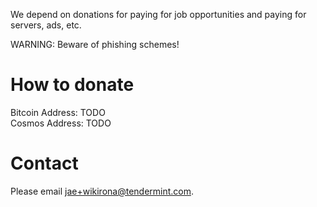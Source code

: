 We depend on donations for paying for job opportunities and paying for servers, ads, etc.

WARNING: Beware of phishing schemes!

# How to donate

Bitcoin Address: TODO\
Cosmos Address: TODO

# Contact

Please email jae+wikirona@tendermint.com.

